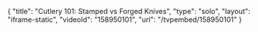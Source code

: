{
    "title": "Cutlery 101: Stamped vs Forged Knives",
    "type": "solo",
    "layout": "iframe-static",
    "videoId": "158950101",
    "url": "\/tvpembed\/158950101"
}